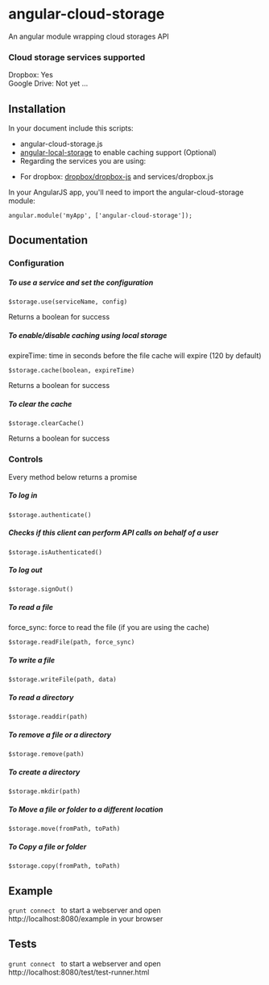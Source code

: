 # angular-cloud-storage

An angular module wrapping cloud storages API

### Cloud storage services supported
Dropbox: Yes  
Google Drive: Not yet
...

## Installation
In your document include this scripts:  
- angular-cloud-storage.js  
- [angular-local-storage](https://github.com/grevory/angular-local-storage) to enable caching support (Optional)  
- Regarding the services you are using:  
 * For dropbox: [dropbox/dropbox-js](https://github.com/dropbox/dropbox-js) and services/dropbox.js  
 
 In your AngularJS app, you'll need to import the angular-cloud-storage module:  
 ```
 angular.module('myApp', ['angular-cloud-storage']);
 ```

## Documentation

### Configuration

##### To use a service and set the configuration
```
$storage.use(serviceName, config)
```
Returns a boolean for success

##### To enable/disable caching using local storage
expireTime: time in seconds before the file cache will expire (120 by default)  
```
$storage.cache(boolean, expireTime)
```
Returns a boolean for success

##### To clear the cache
```
$storage.clearCache()
```
Returns a boolean for success

### Controls
Every method below returns a promise

##### To log in
```
$storage.authenticate()
```   

##### Checks if this client can perform API calls on behalf of a user
```
$storage.isAuthenticated()
```   

##### To log out
```
$storage.signOut()
```

##### To read a file
force_sync: force to read the file (if you are using the cache)
```
$storage.readFile(path, force_sync)
```

##### To write a file
```
$storage.writeFile(path, data)
```

##### To read a directory
```
$storage.readdir(path)
```

##### To remove a file or a directory
```
$storage.remove(path)
```

##### To create a directory
```
$storage.mkdir(path)
```

##### To Move a file or folder to a different location  
```
$storage.move(fromPath, toPath)
```

##### To Copy a file or folder 
```
$storage.copy(fromPath, toPath)
```

## Example
 ```grunt connect ``` to start a webserver and open http://localhost:8080/example in your browser

## Tests
 ```grunt connect ``` to start a webserver and open http://localhost:8080/test/test-runner.html
